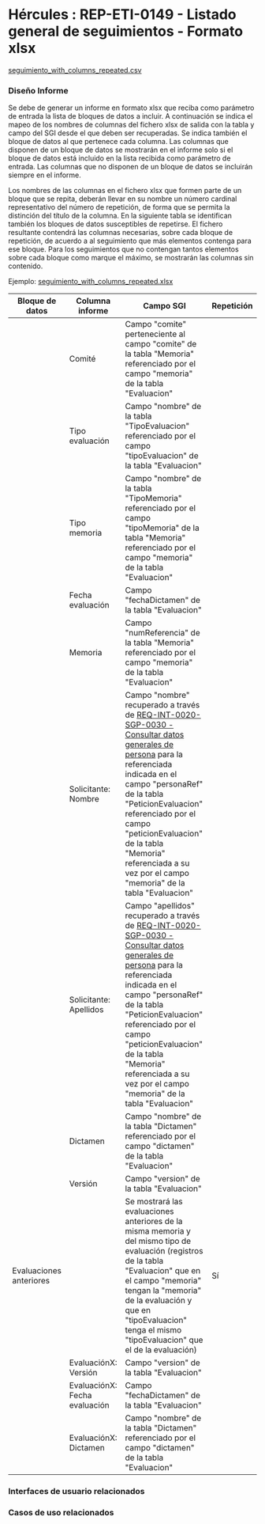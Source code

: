 # Hércules : REP\-ETI\-0149 \- Listado general de seguimientos \- Formato xlsx







[seguimiento\_with\_columns\_repeated.csv](/attachments/597852309/597865639.csv "attachments/597852309/597865639.csv")

### Diseño Informe

Se debe de generar un informe en formato xlsx que reciba como parámetro de entrada la lista de bloques de datos a incluir. A continuación se indica el mapeo de los nombres de columnas del fichero xlsx de salida con la tabla y campo del SGI desde el que deben ser recuperadas. Se indica también el bloque de datos al que pertenece cada columna. Las columnas que disponen de un bloque de datos se mostrarán en el informe solo si el bloque de datos está incluido en la lista recibida como parámetro de entrada. Las columnas que no disponen de un bloque de datos se incluirán siempre en el informe.

Los nombres de las columnas en el fichero xlsx que formen parte de un bloque que se repita, deberán llevar en su nombre un número cardinal representativo del número de repetición, de forma que se permita la distinción del título de la columna. En la siguiente tabla se identifican también los bloques de datos susceptibles de repetirse. El fichero resultante contendrá las columnas necesarias, sobre cada bloque de repetición, de acuerdo a al seguimiento que más elementos contenga para ese bloque. Para los seguimientos que no contengan tantos elementos sobre cada bloque como marque el máximo, se mostrarán las columnas sin contenido.

Ejemplo: [seguimiento\_with\_columns\_repeated.xlsx](/attachments/597852309/597865640.xlsx "attachments/597852309/597865640.xlsx")

  




| Bloque de datos | Columna informe | Campo SGI | Repetición |
| --- | --- | --- | --- |
|  | Comité | Campo "comite" perteneciente al campo "comite" de la tabla "Memoria" referenciado por el campo "memoria" de la tabla "Evaluacion" |  |
|  | Tipo evaluación | Campo "nombre" de la tabla "TipoEvaluacion" referenciado por el campo "tipoEvaluacion" de la tabla "Evaluacion" |  |
|  | Tipo memoria | Campo "nombre" de la tabla "TipoMemoria" referenciado por el campo "tipoMemoria" de la tabla "Memoria" referenciado por el campo "memoria" de la tabla "Evaluacion" |  |
|  | Fecha evaluación | Campo "fechaDictamen" de la tabla "Evaluacion" |  |
|  | Memoria | Campo  "numReferencia" de la tabla "Memoria" referenciado por el campo "memoria" de la tabla "Evaluacion" |  |
|  | Solicitante: Nombre | Campo "nombre" recuperado a través de [REQ\-INT\-0020\-SGP\-0030 \- Consultar datos generales de persona](https://confluence.um.es/confluence/display/HERCULES/REQ-INT-0020-SGP-0030+-+Consultar+datos+generales+de+persona "https://confluence.um.es/confluence/display/HERCULES/REQ-INT-0020-SGP-0030+-+Consultar+datos+generales+de+persona") para la referenciada indicada en el campo "personaRef" de la tabla "PeticionEvaluacion" referenciado por el campo "peticionEvaluacion" de la tabla "Memoria" referenciada a su vez por el campo "memoria" de la tabla "Evaluacion" |  |
|  | Solicitante: Apellidos | Campo "apellidos" recuperado a través de [REQ\-INT\-0020\-SGP\-0030 \- Consultar datos generales de persona](https://confluence.um.es/confluence/display/HERCULES/REQ-INT-0020-SGP-0030+-+Consultar+datos+generales+de+persona "https://confluence.um.es/confluence/display/HERCULES/REQ-INT-0020-SGP-0030+-+Consultar+datos+generales+de+persona") para la referenciada indicada en el campo "personaRef" de la tabla "PeticionEvaluacion" referenciado por el campo "peticionEvaluacion" de la tabla "Memoria" referenciada a su vez por el campo "memoria" de la tabla "Evaluacion" |  |
|  | Dictamen | Campo "nombre" de la tabla "Dictamen" referenciado por el campo "dictamen" de la tabla "Evaluacion" |  |
|  | Versión | Campo "version" de la tabla "Evaluacion" |  |
| Evaluaciones anteriores |  | Se mostrará las evaluaciones anteriores de la misma memoria y del mismo tipo de evaluación (registros de la tabla "Evaluacion" que en el campo "memoria" tengan la "memoria" de la evaluación y que en "tipoEvaluacion" tenga el mismo "tipoEvaluacion" que el de la evaluación) | Sí |
|  | EvaluaciónX: Versión | Campo "version" de la tabla "Evaluacion" |  |
|  | EvaluaciónX: Fecha evaluación | Campo "fechaDictamen" de la tabla "Evaluacion" |  |
|  | EvaluaciónX: Dictamen | Campo "nombre" de la tabla "Dictamen" referenciado por el campo "dictamen" de la tabla "Evaluacion" |  |

  
  


  








### Interfaces de usuario relacionados







### Casos de uso relacionados



  














